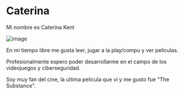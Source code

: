 # Caterina

Mi nombre es Caterina Kent

![image](https://github.com/user-attachments/assets/4c0c4639-8c9d-46c4-875f-4fe91942a844)

En mi tiempo libre me gusta leer, jugar a la play/compu y ver peliculas.

Profesionalmente espero poder desarrollarme en el campo de los videojuegos y ciberseguridad.

Soy muy fan del cine, la ultima pelicula que vi y me gusto fue "The Substance".
